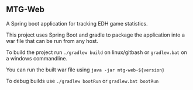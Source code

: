 ## MTG-Web

A Spring boot application for tracking EDH game statistics.

This project uses Spring Boot and gradle to package the application into a war file that can be run from any host.

To build the project run `./gradlew build` on linux/gitbash or `gradlew.bat` on a windows commandline.

You can run the built war file using `java -jar mtg-web-${version}`

To debug builds use `./gradlew bootRun` or `gradlew.bat bootRun`